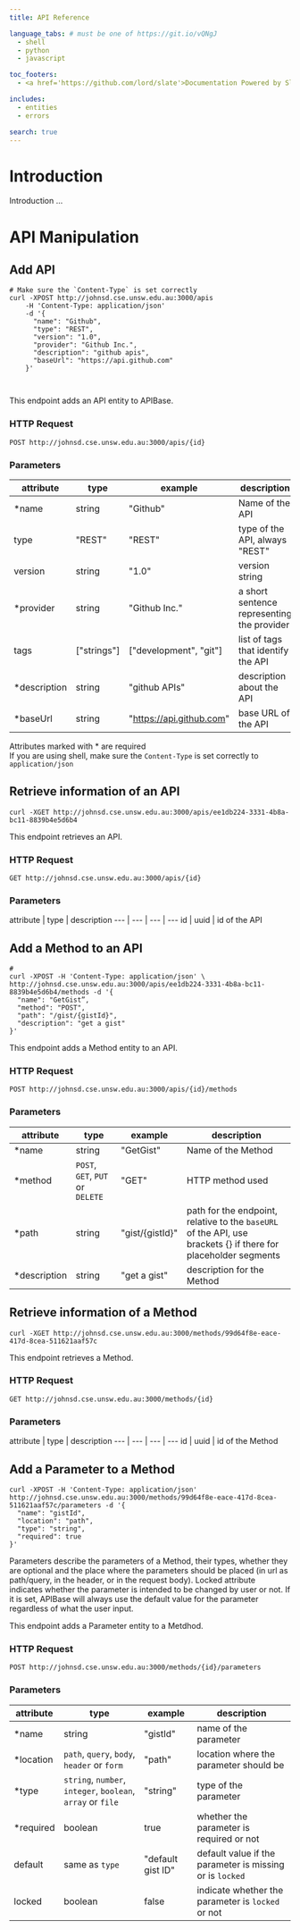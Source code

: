 ```yaml
---
title: API Reference

language_tabs: # must be one of https://git.io/vQNgJ
  - shell
  - python
  - javascript

toc_footers:
  - <a href='https://github.com/lord/slate'>Documentation Powered by Slate</a>

includes:
  - entities
  - errors

search: true
---
```


# Introduction

Introduction ...

# API Manipulation

## Add API

```shell
# Make sure the `Content-Type` is set correctly
curl -XPOST http://johnsd.cse.unsw.edu.au:3000/apis
	-H 'Content-Type: application/json'
	-d '{
	  "name": "Github",
	  "type": "REST",
	  "version": "1.0",
	  "provider": "Github Inc.",
	  "description": "github apis",
	  "baseUrl": "https://api.github.com"
	}'
```

```python
```

```javascript
```

This endpoint adds an API entity to APIBase.

### HTTP Request

`POST http://johnsd.cse.unsw.edu.au:3000/apis/{id}`

### Parameters
attribute | type | example | description
--- | --- | --- | ---
\*name | string | "Github" | Name of the API
type | "REST" | "REST" | type of the API, always "REST"
version | string | "1.0" | version string
\*provider | string | "Github Inc." | a short sentence representing the provider
tags | ["strings"] | ["development", "git"] | list of tags that identify the API
\*description | string | "github APIs" | description about the API
\*baseUrl |string | "https://api.github.com" | base URL of the API



<aside class="notice">
Attributes marked with * are required
</aside>

<aside class="notice">
If you are using shell, make sure the <code>Content-Type</code> is set correctly to <code>application/json</code>
</aside>

## Retrieve information of an API

```shell
curl -XGET http://johnsd.cse.unsw.edu.au:3000/apis/ee1db224-3331-4b8a-bc11-8839b4e5d6b4
```

This endpoint retrieves an API.

### HTTP Request

`GET http://johnsd.cse.unsw.edu.au:3000/apis/{id}`

### Parameters

attribute | type | description
--- | --- | --- | ---
id | uuid | id of the API

## Add a Method to an API

```shell
#
curl -XPOST -H 'Content-Type: application/json' \
http://johnsd.cse.unsw.edu.au:3000/apis/ee1db224-3331-4b8a-bc11-8839b4e5d6b4/methods -d '{
  "name": "GetGist”,
  "method": "POST",
  "path": "/gist/{gistId}",
  "description": "get a gist"
}'
```


This endpoint adds a Method entity to an API.

### HTTP Request

`POST http://johnsd.cse.unsw.edu.au:3000/apis/{id}/methods`

### Parameters

attribute | type | example | description
--- | --- | --- | ---
\*name | string | "GetGist" | Name of the Method
\*method | `POST`, `GET`, `PUT` or `DELETE` | "GET" | HTTP method used
\*path | string | "gist/{gistId}" | path for the endpoint, relative to the `baseURL` of the API, use brackets {} if there for placeholder segments
\*description | string | "get a gist" | description for the Method


## Retrieve information of a Method

```shell
curl -XGET http://johnsd.cse.unsw.edu.au:3000/methods/99d64f8e-eace-417d-8cea-511621aaf57c
```

This endpoint retrieves a Method.

### HTTP Request

`GET http://johnsd.cse.unsw.edu.au:3000/methods/{id}`

### Parameters

attribute | type | description
--- | --- | --- | ---
id | uuid | id of the Method



## Add a Parameter to a Method

```shell
curl -XPOST -H 'Content-Type: application/json'
http://johnsd.cse.unsw.edu.au:3000/methods/99d64f8e-eace-417d-8cea-511621aaf57c/parameters -d '{
  "name": "gistId",
  "location": "path",
  "type": "string",
  "required": true
}'

```

Parameters describe the parameters of a Method, their types, whether they are optional and the place
where the parameters should be placed (in url as path/query, in the header, or in the request body).
Locked attribute indicates whether the parameter is intended to be changed by user or not. If it is
set, APIBase will always use the default value for the parameter regardless of what the user input.

This endpoint adds a Parameter entity to a Metdhod.

### HTTP Request

`POST http://johnsd.cse.unsw.edu.au:3000/methods/{id}/parameters`

### Parameters
attribute | type | example | description
--- | --- | --- | ---
\*name | string |  "gistId" | name of the parameter
\*location | `path`, `query`, `body`, `header` or `form` | "path" | location where the parameter should be
\*type | `string`, `number`, `integer`, `boolean`, `array` or `file` | "string" | type of the parameter
\*required | boolean | true | whether the parameter is required or not
default | same as `type` | "default gist ID" | default value if the parameter is missing or is `locked`
locked | boolean | false | indicate whether the parameter is `locked` or not

